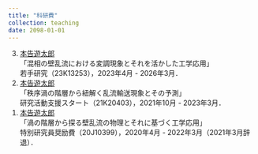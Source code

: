 ```yaml
---
title: "科研費"
collection: teaching
date: 2098-01-01
---
```

<ol reversed>
<li>
<u>本告遊太郎</u><br>
「混相の壁乱流における変調現象とそれを活かした工学応用」<br>
若手研究（23K13253），2023年4月 - 2026年3月．
</li>
<li>
<u>本告遊太郎</u><br>
「秩序渦の階層から紐解く乱流輸送現象とその予測」<br>
研究活動支援スタート（21K20403），2021年10月 - 2023年3月．
</li>
<li>
<u>本告遊太郎</u><br>
「渦の階層から探る壁乱流の物理とそれに基づく工学応用」<br>
特別研究員奨励費（20J10399），2020年4月 - 2022年3月（2021年3月辞退）．
</li>
</ol>
